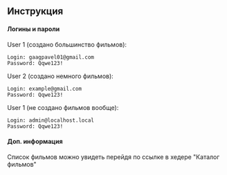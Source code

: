 ## Инструкция

#### Логины и пароли

User 1 (создано большинство фильмов):

	Login: gaagpavel01@gmail.com
	Password: Qqwe123!

User 2 (создано немного фильмов):

	Login: example@gmail.com
	Password: Qqwe123!

User 1 (не создано фильмов вообще):

	Login: admin@localhost.local
	Password: Qqwe123!

#### Доп. информация

Список фильмов можно увидеть перейдя по ссылке в хедере "Каталог фильмов"
